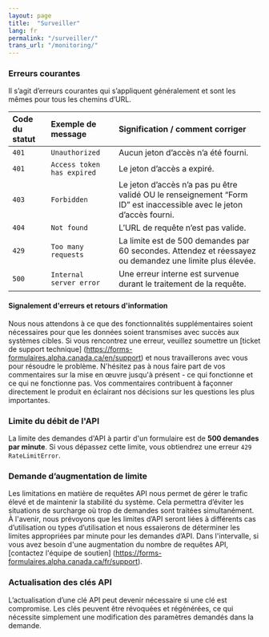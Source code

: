 ```yaml
---
layout: page
title:  "Surveiller"
lang: fr
permalink: "/surveiller/"
trans_url: "/monitoring/"
---
```


### Erreurs courantes

Il s’agit d’erreurs courantes qui s’appliquent généralement et sont les mêmes pour tous les chemins d’URL.

| Code du statut             | Exemple de message | Signification / comment corriger |
| :---------------- | :------ | :---- |
| <code>401</code>       |   <code>Unauthorized</code>   | Aucun jeton d’accès n’a été fourni. |
| <code>401</code>        |   <code>Access token has expired</code>   | Le jeton d’accès a expiré. |
| <code>403</code>   |  <code>Forbidden</code>   | Le jeton d’accès n’a pas pu être validé OU le renseignement “Form ID” est inaccessible avec le jeton d’accès fourni. |
| <code>404</code> |  <code>Not found</code>   | L’URL de requête n’est pas valide. |
| <code>429</code> |  <code>Too many requests</code>   | La limite est de 500 demandes par 60 secondes. Attendez et réessayez ou demandez une limite plus élevée. |
| <code>500</code> |  <code>Internal server error</code>   | Une erreur interne est survenue durant le traitement de la requête. |

#### Signalement d'erreurs et retours d'information
Nous nous attendons à ce que des fonctionnalités supplémentaires soient nécessaires pour que les données soient transmises avec succès aux systèmes cibles. Si vous rencontrez une erreur, veuillez soumettre un [ticket de support technique] (https://forms-formulaires.alpha.canada.ca/en/support) et nous travaillerons avec vous pour résoudre le problème. N'hésitez pas à nous faire part de vos commentaires sur la mise en œuvre jusqu'à présent - ce qui fonctionne et ce qui ne fonctionne pas. Vos commentaires contribuent à façonner directement le produit en éclairant nos décisions sur les questions les plus importantes.

### Limite du débit de l'API

La limite des demandes d'API à partir d'un formulaire est de **500 demandes par minute**. Si vous dépassez cette limite, vous obtiendrez une erreur <code>429 RateLimitError</code>. 

### Demande d’augmentation de limite

Les limitations en matière de requêtes API nous permet de gérer le trafic élevé et de maintenir la stabilité du système. Cela permettra d’éviter les situations de surcharge où trop de demandes sont traitées simultanément. À l'avenir, nous prévoyons que les limites d’API seront liées à différents cas d’utilisation ou types d’utilisation et nous essaierons de déterminer les limites appropriées par minute pour les demandes d’API. Dans l'intervalle, si vous avez besoin d'une augmentation du nombre de requêtes API, [contactez l'équipe de soutien] (https://forms-formulaires.alpha.canada.ca/fr/support).

### Actualisation des clés API

L’actualisation d’une clé API peut devenir nécessaire si une clé est compromise. Les clés peuvent être révoquées et régénérées, ce qui nécessite simplement une modification des paramètres demandés dans la demande.


